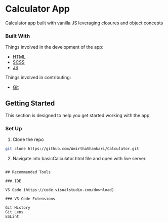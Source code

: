 # Calculator App

Calculator app built with vanilla JS leveraging closures and object concepts

### Built With

Things involved in the development of the app:

- [HTML](https://developer.mozilla.org/en-US/docs/Web/HTML)
- [SCSS](https://sass-lang.com/)
- [JS](https://developer.mozilla.org/en-US/docs/Web/JavaScript)

Things involved in contributing:

- [Git](https://git-scm.com/)

## Getting Started

This section is designed to help you get started working with the app.

### Set Up

1. Clone the repo

```sh
git clone https://github.com/AmirthaShankari/Calculator.git
```

2. Navigate into basicCalculator.html file and open with live server.

```

## Recommended Tools

### IDE

VS Code (https://code.visualstudio.com/download)

### VS Code Extensions

Git History
Git Lens
ESLint

```
